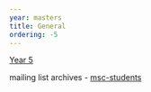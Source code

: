 ```yaml
---
year: masters
title: General
ordering: -5
---
```


[Year 5](https://drive.google.com/folderview?id=0B2AAOQQZ_8BxcXdrS1NPRmVQdFE&usp=sharing)

mailing list archives - [msc-students](https://lists.inf.ed.ac.uk/mailman/private/msc-students/)
